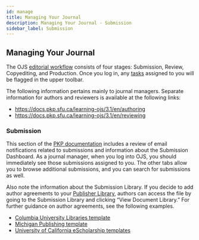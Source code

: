```yaml
---
id: manage
title: Managing Your Journal
description: Managing Your Journal - Submission
sidebar_label: Submission
---
```

## Managing Your Journal

The OJS [editorial workflow](https://docs.pkp.sfu.ca/learning-ojs/3.1/en/editorial-workflow) consists of four stages: Submission, Review, Copyediting, and Production. Once you log in, any [tasks](https://docs.pkp.sfu.ca/learning-ojs/3.1/en/editorial-workflow#tasks) assigned to you will be flagged in the upper toolbar.

The following information pertains mainly to journal managers. Separate information for authors and reviewers is available at the following links:

- https://docs.pkp.sfu.ca/learning-ojs/3.1/en/authoring
- https://docs.pkp.sfu.ca/learning-ojs/3.1/en/reviewing

### Submission
This section of the [PKP documentation](https://docs.pkp.sfu.ca/learning-ojs/3.1/en/editorial-workflow#submission-notifications) includes a review of email notifications related to submissions and information about the Submission Dashboard. As a journal manager, when you log into OJS, you should immediately see those submissions assigned to you. The other tabs allow you to browse additional submissions, and you can search for submissions as well.

Also note the information about the Submission Library. If you decide to add author agreements to your [Publisher Library](https://docs.pkp.sfu.ca/learning-ojs/3.1/en/settings-workflow#publisher-library), authors can access the file by going to the Submission Library and clicking “View Document Library.” For further guidance on author agreements, see the following examples.

- [Columbia University Libraries template](https://drive.google.com/file/d/1YQpPMsPsu7N6m2tke4a4SsRwfWxueHPZ/view)
- [Michigan Publishing template](http://wiki.publishing.umich.edu/sites/mpublishing/uploads/d/d3/Author-journal_article_license.pdf)
- [University of California eScholarship templates](https://help.escholarship.org/support/solutions/articles/9000134956-sample-author-agreement)
